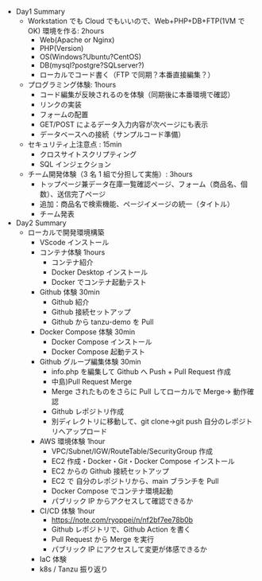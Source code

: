 - Day1 Summary
  - Workstation でも Cloud でもいいので、Web+PHP+DB+FTP(1VM で OK) 環境を作る: 2hours
    - Web(Apache or Nginx)
    - PHP(Version)
    - OS(Windows?Ubuntu?CentOS)
    - DB(mysql?postgre?SQLserver?)
    - ローカルでコード書く（FTP で同期？本番直接編集？）
  - プログラミング体験: 1hours
    - コード編集が反映されるのを体験（同期後に本番環境で確認）
    - リンクの実装
    - フォームの配置
    - GET/POST によるデータ入力内容が次ページにも表示
    - データベースへの接続（サンプルコード準備）
  - セキュリティ上注意点 : 15min
    - クロスサイトスクリプティング
    - SQL インジェクション
  - チーム開発体験（3 名 1 組で分担して実施）: 3hours
    - トップページ兼データ在庫一覧確認ページ、フォーム（商品名、個数）、送信完了ページ
    - 追加：商品名で検索機能、ページイメージの統一（タイトル）
    - チーム発表
- Day2 Summary
  - ローカルで開発環境構築
    - VScode インストール
    - コンテナ体験 1hours
      - コンテナ紹介
      - Docker Desktop インストール
      - Docker でコンテナ起動テスト
    - Github 体験 30min
      - Github 紹介
      - Github 接続セットアップ
      - Github から tanzu-demo を Pull
    - Docker Compose 体験 30min
      - Docker Compose インストール
      - Docker Compose 起動テスト
    - Github グループ編集体験 30min
      - info.php を編集して Github へ Push + Pull Request 作成
      - 中島)Pull Request Merge
      - Merge されたものをさらに Pull してローカルで Merge→ 動作確認
      - Github レポジトリ作成
      - 別ディレクトリに移動して、git clone→git push 自分のレポジトリへアップロード
    - AWS 環境体験 1hour
      - VPC/Subnet/IGW/RouteTable/SecurityGroup 作成
      - EC2 作成・Docker・Git・Docker Compose インストール
      - EC2 からの Github 接続セットアップ
      - EC2 で 自分のレポジトリから、main ブランチを Pull
      - Docker Compose でコンテナ環境起動
      - パブリック IP からアクセスして確認できるか
    - CI/CD 体験 1hour
      - https://note.com/ryoppei/n/nf2bf7ee78b0b
      - Github レポジトリで、Github Action を書く
      - Pull Request から Merge を実行
      - パブリック IP にアクセスして変更が体感できるか
    - IaC 体験
    - k8s / Tanzu 振り返り

